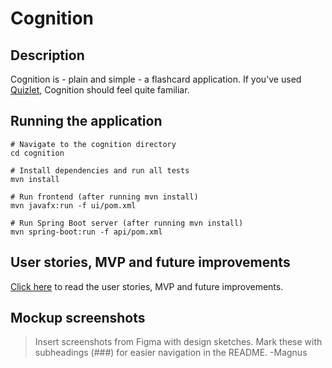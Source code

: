 # Cognition

## Description

Cognition is - plain and simple - a flashcard application. If you've used [Quizlet](https://quizlet.com/), Cognition
should feel quite familiar.

## Running the application

````shell
# Navigate to the cognition directory
cd cognition

# Install dependencies and run all tests
mvn install

# Run frontend (after running mvn install)
mvn javafx:run -f ui/pom.xml

# Run Spring Boot server (after running mvn install)
mvn spring-boot:run -f api/pom.xml
````

## User stories, MVP and future improvements

[Click here](../USER_STORIES.md) to read the user stories, MVP and future improvements.

## Mockup screenshots

> Insert screenshots from Figma with design sketches.
> Mark these with subheadings (###) for easier navigation in the README. -Magnus
